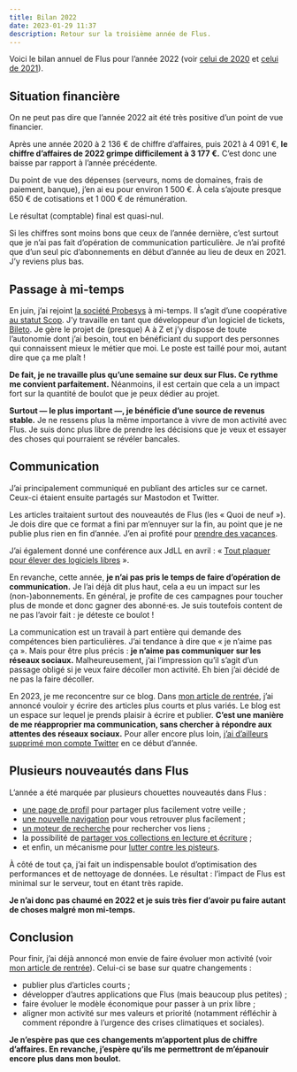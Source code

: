 ```yaml
---
title: Bilan 2022
date: 2023-01-29 11:37
description: Retour sur la troisième année de Flus.
---
```


Voici le bilan annuel de Flus pour l’année 2022 (voir [celui de 2020](bilan-2020.html) et [celui de 2021](bilan-2021.html)).

## Situation financière

On ne peut pas dire que l’année 2022 ait été très positive d’un point de vue financier.

Après une année 2020 à 2 136 € de chiffre d’affaires, puis 2021 à 4 091 €, **le chiffre d’affaires de 2022 grimpe difficilement à 3 177 €.**
C’est donc une baisse par rapport à l’année précédente.

Du point de vue des dépenses (serveurs, noms de domaines, frais de paiement, banque), j’en ai eu pour environ 1 500 €.
À cela s’ajoute presque 650 € de cotisations et 1 000 € de rémunération.

Le résultat (comptable) final est quasi-nul.

Si les chiffres sont moins bons que ceux de l’année dernière, c’est surtout que je n’ai pas fait d’opération de communication particulière.
Je n’ai profité que d’un seul pic d’abonnements en début d’année au lieu de deux en 2021.
J’y reviens plus bas.

## Passage à mi-temps

En juin, j’ai rejoint [la société Probesys](https://probesys.com) à mi-temps.
Il s’agit d’une coopérative [au statut Scop](https://fr.wikipedia.org/wiki/Soci%C3%A9t%C3%A9_coop%C3%A9rative_et_participative).
J’y travaille en tant que développeur d’un logiciel de tickets, [Bileto](https://github.com/Probesys/bileto).
Je gère le projet de (presque) A à Z et j’y dispose de toute l’autonomie dont j’ai besoin, tout en bénéficiant du support des personnes qui connaissent mieux le métier que moi.
Le poste est taillé pour moi, autant dire que ça me plaît !

**De fait, je ne travaille plus qu’une semaine sur deux sur Flus.
Ce rythme me convient parfaitement.**
Néanmoins, il est certain que cela a un impact fort sur la quantité de boulot que je peux dédier au projet.

**Surtout — le plus important —, je bénéficie d’une source de revenus stable.**
Je ne ressens plus la même importance à vivre de mon activité avec Flus.
Je suis donc plus libre de prendre les décisions que je veux et essayer des choses qui pourraient se révéler bancales.

## Communication

J’ai principalement communiqué en publiant des articles sur ce carnet.
Ceux-ci étaient ensuite partagés sur Mastodon et Twitter.

Les articles traitaient surtout des nouveautés de Flus (les « Quoi de neuf »).
Je dois dire que ce format a fini par m’ennuyer sur la fin, au point que je ne publie plus rien en fin d’année.
J’en ai profité pour [prendre des vacances](vive-les-vacances.html).

J’ai également donné une conférence aux JdLL en avril : « [Tout plaquer pour élever des logiciels libres](transcription-tout-plaquer-pour-elever-des-logiciels-libres.html) ».

En revanche, cette année, **je n’ai pas pris le temps de faire d’opération de communication.**
Je l’ai déjà dit plus haut, cela a eu un impact sur les (non-)abonnements.
En général, je profite de ces campagnes pour toucher plus de monde et donc gagner des abonné‧es.
Je suis toutefois content de ne pas l’avoir fait : je déteste ce boulot !

La communication est un travail à part entière qui demande des compétences bien particulières.
J’ai tendance à dire que « je n’aime pas ça ».
Mais pour être plus précis : **je n’aime pas communiquer sur les réseaux sociaux.**
Malheureusement, j’ai l’impression qu’il s’agit d’un passage obligé si je veux faire décoller mon activité.
Eh bien j’ai décidé de ne pas la faire décoller.

En 2023, je me reconcentre sur ce blog.
Dans [mon article de rentrée](vive-la-rentree.html), j’ai annoncé vouloir y écrire des articles plus courts et plus variés.
Le blog est un espace sur lequel je prends plaisir à écrire et publier.
**C’est une manière de me réapproprier ma communication, sans chercher à répondre aux attentes des réseaux sociaux.**
Pour aller encore plus loin, [j’ai d’ailleurs supprimé mon compte Twitter](au-revoir-twitter.html) en ce début d’année.

## Plusieurs nouveautés dans Flus

L’année a été marquée par plusieurs chouettes nouveautés dans Flus :

- [une page de profil](votre-profil-flus.html) pour partager plus facilement votre veille ;
- [une nouvelle navigation](nouvelle-navigation-flus.html) pour vous retrouver plus facilement ;
- [un moteur de recherche](quoi-de-neuf-mai-2022.html) pour rechercher vos liens ;
- la possibilité de [partager vos collections en lecture et écriture](publiez-votre-veille-a-plusieurs.html) ;
- et enfin, un mécanisme pour [lutter contre les pisteurs](luttez-contre-les-pisteurs-avec-flus.html).

À côté de tout ça, j’ai fait un indispensable boulot d’optimisation des performances et de nettoyage de données.
Le résultat : l’impact de Flus est minimal sur le serveur, tout en étant très rapide.

**Je n’ai donc pas chaumé en 2022 et je suis très fier d’avoir pu faire autant de choses malgré mon mi-temps.**

## Conclusion

Pour finir, j’ai déjà annoncé mon envie de faire évoluer mon activité (voir [mon article de rentrée](vive-la-rentree.html)).
Celui-ci se base sur quatre changements :

- publier plus d’articles courts ;
- développer d’autres applications que Flus (mais beaucoup plus petites) ;
- faire évoluer le modèle économique pour passer à un prix libre ;
- aligner mon activité sur mes valeurs et priorité (notamment réfléchir à comment répondre à l’urgence des crises climatiques et sociales).

**Je n’espère pas que ces changements m’apportent plus de chiffre d’affaires.
En revanche, j’espère qu’ils me permettront de m’épanouir encore plus dans mon boulot.**
